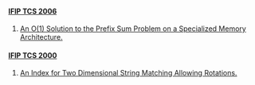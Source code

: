 #### [IFIP TCS 2006](https://dblp.org/db/conf/ifipTCS/ifipTCS2006.html)
  1. [An O(1) Solution to the Prefix Sum Problem on a Specialized Memory Architecture.](https://doi.org/10.1007/978-0-387-34735-6_12)  
  
#### [IFIP TCS 2000](https://dblp.org/db/conf/ifipTCS/ifipTCS2000.html)
  1. [An Index for Two Dimensional String Matching Allowing Rotations.](https://doi.org/10.1007/3-540-44929-9_5)  
  